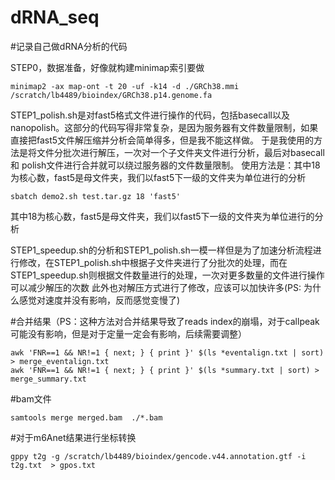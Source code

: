 # dRNA_seq

#记录自己做dRNA分析的代码

STEP0，数据准备，好像就构建minimap索引要做
```
minimap2 -ax map-ont -t 20 -uf -k14 -d ./GRCh38.mmi /scratch/lb4489/bioindex/GRCh38.p14.genome.fa
```


STEP1_polish.sh是对fast5格式文件进行操作的代码，包括basecall以及nanopolish。这部分的代码写得非常复杂，是因为服务器有文件数量限制，如果直接把fast5文件解压缩并分析会简单得多，但是我不能这样做。
于是我使用的方法是将文件分批次进行解压，一次对一个子文件夹文件进行分析，最后对basecall 和 polish文件进行合并就可以绕过服务器的文件数量限制。
使用方法是：其中18为核心数，fast5是母文件夹，我们以fast5下一级的文件夹为单位进行的分析
```
sbatch demo2.sh test.tar.gz 18 'fast5'
```
其中18为核心数，fast5是母文件夹，我们以fast5下一级的文件夹为单位进行的分析

STEP1_speedup.sh的分析和STEP1_polish.sh一模一样但是为了加速分析流程进行修改，在STEP1_polish.sh中根据子文件夹进行了分批次的处理，而在STEP1_speedup.sh则根据文件数量进行的处理，一次对更多数量的文件进行操作可以减少解压的次数
此外也对解压方式进行了修改，应该可以加快许多(PS: 为什么感觉对速度并没有影响，反而感觉变慢了)

#合并结果（PS：这种方法对合并结果导致了reads index的崩塌，对于callpeak可能没有影响，但是对于定量一定会有影响，后续需要调整）
```
awk 'FNR==1 && NR!=1 { next; } { print }' $(ls *eventalign.txt | sort) > merge_eventalign.txt
awk 'FNR==1 && NR!=1 { next; } { print }' $(ls *summary.txt | sort) > merge_summary.txt
```

#bam文件
```
samtools merge merged.bam  ./*.bam
```

#对于m6Anet结果进行坐标转换
```
gppy t2g -g /scratch/lb4489/bioindex/gencode.v44.annotation.gtf -i t2g.txt  > gpos.txt
```
